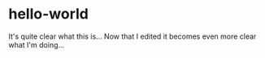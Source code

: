 # hello-world
It's quite clear what this is...
Now that I edited it becomes even more clear what I'm doing...
